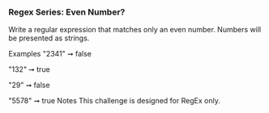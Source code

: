 ### Regex Series: Even Number?

Write a regular expression that matches only an even number. Numbers will be presented as strings.

Examples
"2341" ➞ false

"132" ➞ true

"29" ➞ false

"5578" ➞ true
Notes
This challenge is designed for RegEx only.

